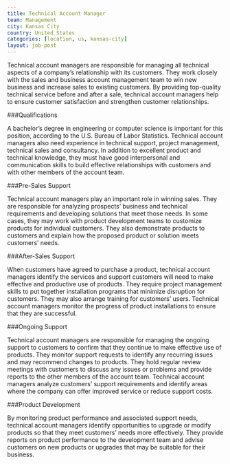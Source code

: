 ```yaml
---
title: Technical Account Manager
team: Management
city: Kansas City
country: United States
categories: [location, us, kansas-city]
layout: job-post
---
```


Technical account managers are responsible for managing all technical aspects of a company’s relationship with its customers. They work closely with the sales and business account management team to win new business and increase sales to existing customers. By providing top-quality technical service before and after a sale, technical account managers help to ensure customer satisfaction and strengthen customer relationships.

###Qualifications

A bachelor’s degree in engineering or computer science is important for this position, according to the U.S. Bureau of Labor Statistics. Technical account managers also need experience in technical support, project management, technical sales and consultancy. In addition to excellent product and technical knowledge, they must have good interpersonal and communication skills to build effective relationships with customers and with other members of the account team.

###Pre-Sales Support

Technical account managers play an important role in winning sales. They are responsible for analyzing prospects’ business and technical requirements and developing solutions that meet those needs. In some cases, they may work with product development teams to customize products for individual customers. They also demonstrate products to customers and explain how the proposed product or solution meets customers’ needs.

###After-Sales Support

When customers have agreed to purchase a product, technical account managers identify the services and support customers will need to make effective and productive use of products. They require project management skills to put together installation programs that minimize disruption for customers. They may also arrange training for customers’ users. Technical account managers monitor the progress of product installations to ensure that they are successful.

###Ongoing Support

Technical account managers are responsible for managing the ongoing support to customers to confirm that they continue to make effective use of products. They monitor support requests to identify any recurring issues and may recommend changes to products. They hold regular review meetings with customers to discuss any issues or problems and provide reports to the other members of the account team. Technical account managers analyze customers’ support requirements and identify areas where the company can offer improved service or reduce support costs.

###Product Development

By monitoring product performance and associated support needs, technical account managers identify opportunities to upgrade or modify products so that they meet customers’ needs more effectively. They provide reports on product performance to the development team and advise customers on new products or upgrades that may be suitable for their business.